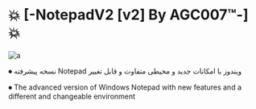 # 💥 [-NotepadV2 [v2] By AGC007™-] 💥

![a](https://github.com/user-attachments/assets/56e5649c-a768-4d12-b946-45df70ea7755)


⏺ نسخه پیشرفته Notepad ویندوز با امکانات جدید و محیطی متفاوت و قابل تغییر

⏺ The advanced version of Windows Notepad with new features and a different and changeable environment



